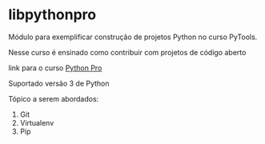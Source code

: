 # libpythonpro
Módulo para exemplificar construção de projetos Python no curso PyTools.

Nesse curso é ensinado como contribuir com projetos de código aberto

link para o curso [Python Pro](https://www.python.pro.br)

Suportado versão 3 de Python

Tópico a serem abordados:
1. Git
2. Virtualenv
3. Pip
